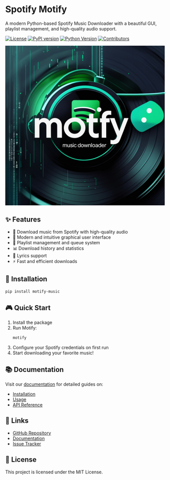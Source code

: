 # Spotify Motify

A modern Python-based Spotify Music Downloader with a beautiful GUI, playlist management, and high-quality audio support.

[![License](https://img.shields.io/pypi/l/motify-music?color=1DB954&style=flat-square)](https://pypi.org/project/motify-music/)
[![PyPI version](https://img.shields.io/pypi/v/motify-music?color=1DB954&style=flat-square)](https://pypi.org/project/motify-music/)
[![Python Version](https://img.shields.io/pypi/pyversions/motify-music?color=1DB954&style=flat-square)](https://pypi.org/project/motify-music/)
[![Contributors](https://img.shields.io/github/contributors/mosh3eb/motify?color=1DB954&style=flat-square)](https://github.com/mosh3eb/motify/graphs/contributors)

![Motify Cover](docs/assets/images/Cover.jpg)

## ✨ Features

- 🎵 Download music from Spotify with high-quality audio
- 🎨 Modern and intuitive graphical user interface
- 📱 Playlist management and queue system
- 📊 Download history and statistics
- 🎸 Lyrics support
- ⚡ Fast and efficient downloads

## 🚀 Installation

```bash
pip install motify-music
```

## 🎮 Quick Start

1. Install the package
2. Run Motify:
   ```bash
   motify
   ```
3. Configure your Spotify credentials on first run
4. Start downloading your favorite music!

## 📚 Documentation

Visit our [documentation](https://motify-music.netlify.app) for detailed guides on:
- [Installation](https://motify-music.netlify.app/installation/)
- [Usage](https://motify-music.netlify.app/usage/)
- [API Reference](https://motify-music.netlify.app/api/)

## 🔗 Links

- [GitHub Repository](https://github.com/mosh3eb/motify)
- [Documentation](https://motify-music.netlify.app)
- [Issue Tracker](https://github.com/mosh3eb/motify/issues)

## 📝 License

This project is licensed under the MIT License.
